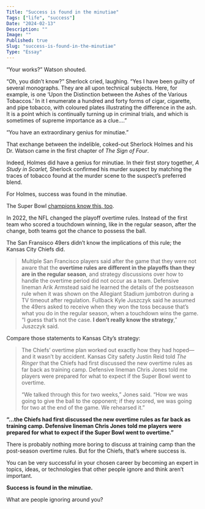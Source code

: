 ```yaml
---
Title: "Success is found in the minutiae"
Tags: ["life", "success"]
Date: "2024-02-13"
Description: ""
Image: ""
Published: true
Slug: "success-is-found-in-the-minutiae"
Type: "Essay"
---
```

“Your works?” Watson shouted.

“Oh, you didn’t know?” Sherlock cried, laughing. “Yes I have been guilty of several monographs. They are all upon technical subjects. Here, for example, is one ‘Upon the Distinction between the Ashes of the Various Tobaccos.’ In it I enumerate a hundred and forty forms of cigar, cigarette, and pipe tobacco, with coloured plates illustrating the difference in the ash. It is a point which is continually turning up in criminal trials, and which is sometimes of supreme importance as a clue….”

“You have an extraordinary genius for minutiae.”

That exchange between the indelible, coked-out Sherlock Holmes and his Dr. Watson came in the first chapter of _The Sign of Four_.

Indeed, Holmes did have a genius for minutiae. In their first story together, _A Study in Scarlet,_ Sherlock confirmed his murder suspect by matching the traces of tobacco found at the murder scene to the suspect’s preferred blend.

For Holmes, success was found in the minutiae.

The Super Bowl [champions know this, too](https://www.theringer.com/nfl/2024/2/12/24070402/san-francisco-49ers-receive-kick-overtime-decision-kyle-shanahan-super-bowl).

In 2022, the NFL changed the playoff overtime rules. Instead of the first team who scored a touchdown winning, like in the regular season, after the change, both teams got the chance to possess the ball.

The San Fransisco 49ers didn’t know the implications of this rule; the Kansas City Chiefs did.

> Multiple San Francisco players said after the game that they were not aware that the **overtime rules are different in the playoffs than they are in the regular season**, and strategy discussions over how to handle the overtime period did not occur as a team. Defensive lineman Arik Armstead said he learned the details of the postseason rule when it was shown on the Allegiant Stadium jumbotron during a TV timeout after regulation. Fullback Kyle Juszczyk said he assumed the 49ers asked to receive when they won the toss because that’s what you do in the regular season, when a touchdown wins the game. “I guess that’s not the case. **I don’t really know the strategy**,” Juszczyk said.

Compare those statements to Kansas City’s strategy:

> The Chiefs’ overtime plan worked out exactly how they had hoped—and it wasn’t by accident. Kansas City safety Justin Reid told _The Ringer_ that the Chiefs had first discussed the new overtime rules as far back as training camp. Defensive lineman Chris Jones told me players were prepared for what to expect if the Super Bowl went to overtime.
> 
> “We talked through this for two weeks,” Jones said. “How we was going to give the ball to the opponent; if they scored, we was going for two at the end of the game. We rehearsed it.”

**“…the Chiefs had first discussed the new overtime rules as far back as training camp. Defensive lineman Chris Jones told me players were prepared for what to expect if the Super Bowl went to overtime.”**

There is probably nothing more boring to discuss at training camp than the post-season overtime rules. But for the Chiefs, that’s where success is.

You can be very successful in your chosen career by becoming an expert in topics, ideas, or technologies that other people ignore and think aren’t important.

**Success is found in the minutiae.**

What are people ignoring around you?